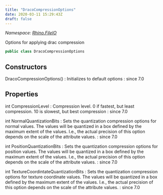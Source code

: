 ```yaml
---
title: "DracoCompressionOptions"
date: 2020-03-11 15:29:43Z
draft: false
---
```


*Namespace: [Rhino.FileIO](../)*

Options for applying drac compression
```cs
public class DracoCompressionOptions
```
## Constructors

DracoCompressionOptions()
: Initializes to default options
: since 7.0
## Properties

int CompressionLevel
: Compression level. 0 if fastest, but least compression. 10 is slowest, but best compression
: since 7.0

int NormalQuantizationBits
: Sets the quantization compression options for normal values. The
     values will be quantized in a box defined by the maximum extent
     of the values. I.e., the actual precision of this option depends
     on the scale of the attribute values.
: since 7.0

int PositionQuantizationBits
: Sets the quantization compression options for position values. The
     values will be quantized in a box defined by the maximum extent
     of the values. I.e., the actual precision of this option depends
     on the scale of the attribute values.
: since 7.0

int TextureCoordintateQuantizationBits
: Sets the quantization compression options for texture coordinate
     values. The values will be quantized in a box defined by the maximum
     extent of the values. I.e., the actual precision of this option depends
     on the scale of the attribute values.
: since 7.0
